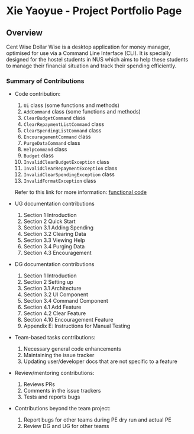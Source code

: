 # Xie Yaoyue - Project Portfolio Page

## Overview
Cent Wise Dollar Wise is a desktop application for money manager, optimised for use via a Command Line Interface (CLI). 
It is specially designed for the hostel students in NUS which aims to help these students to manage their 
financial situation and track their spending efficiently. 

### Summary of Contributions
* Code contribution:
  1. `Ui` class (some functions and methods)
  2. `AddCommand` class (some functions and methods)
  3. `ClearBudgetCommand` class
  4. `ClearRepaymentListCommand` class
  5. `ClearSpendingListCommand` class
  6. `EncouragementCommand` class
  7. `PurgeDataCommand` class
  8. `HelpCommand` class
  9. `Budget` class
  10. `InvalidClearBudgetException` class
  11. `InvalidClearRepaymentException` class
  12. `InvalidClearSpendingException` class
  13. `InvalidFormatException` class
  
  Refer to this link for more information: 
  [functional code](https://nus-cs2113-ay2021s1.github.io/tp-dashboard/#breakdown=true&search=&sort=groupTitle&sortWithin=title&since=2020-09-27&timeframe=commit&mergegroup=&groupSelect=groupByRepos&checkedFileTypes=docs~functional-code~test-code~other&tabOpen=true&tabType=authorship&tabAuthor=xieyaoyue&tabRepo=AY2021S1-CS2113T-F14-2%2Ftp%5Bmaster%5D&authorshipIsMergeGroup=false&authorshipFileTypes=functional-code)
  
 * UG documentation contributions
   1. Section 1 Introduction
   2. Section 2 Quick Start
   3. Section 3.1 Adding Spending
   4. Section 3.2 Clearing Data
   5. Section 3.3 Viewing Help
   6. Section 3.4 Purging Data
   7. Section 4.3 Encouragement
    
 * DG documentation contributions
   1. Section 1 Introduction 
   2. Section 2 Setting up
   3. Section 3.1 Architecture
   4. Section 3.2 UI Component
   5. Section 3.4 Command Component
   6. Section 4.1 Add Feature
   7. Section 4.2 Clear Feature
   8. Section 4.10 Encouragement Feature
   9. Appendix E: Instructions for Manual Testing
    
 * Team-based tasks contributions:
   1. Necessary general code enhancements
   2. Maintaining the issue tracker
   3. Updating user/developer docs that are not specific to a feature
    
 * Review/mentoring contributions:
   1. Reviews PRs
   2. Comments in the issue trackers
   3. Tests and reports bugs
    
 * Contributions beyond the team project:
   1. Report bugs for other teams during PE dry run and actual PE
   2. Review DG and UG for other teams
